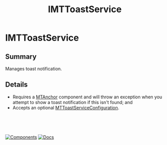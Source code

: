 ﻿---
uid: S.IMTToastService
title: IMTToastService
---
# IMTToastService

## Summary

Manages toast notification. 

## Details

- Requires a [MTAnchor](xref:C.MTAnchor) component and will throw an exception when you attempt to show a toast notification if this isn't found; and
- Accepts an optional [MTToastServiceConfiguration](xref:BlazorMdc.MTToastServiceConfiguration).

&nbsp;

&nbsp;

[![Components](https://img.shields.io/static/v1?label=See&message=Services&color=purple)](xref:A.Services)
[![Docs](https://img.shields.io/static/v1?label=API%20Documentation&message=IMTToastService&color=brightgreen)](xref:BlazorMdc.IMTToastService)